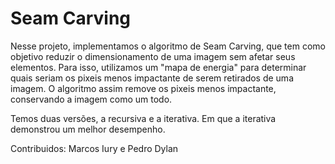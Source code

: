 # Seam Carving

Nesse projeto, implementamos o algoritmo de Seam Carving, que tem como objetivo reduzir o dimensionamento de uma imagem sem afetar seus elementos. Para isso, utilizamos um "mapa de energia" para determinar quais seriam os pixeis menos impactante de serem retirados de uma imagem. O algoritmo assim remove os pixeis menos impactante, conservando a imagem como um todo. 

Temos duas versões, a recursiva e a iterativa. Em que a iterativa demonstrou um melhor desempenho.

Contribuidos: Marcos Iury e Pedro Dylan